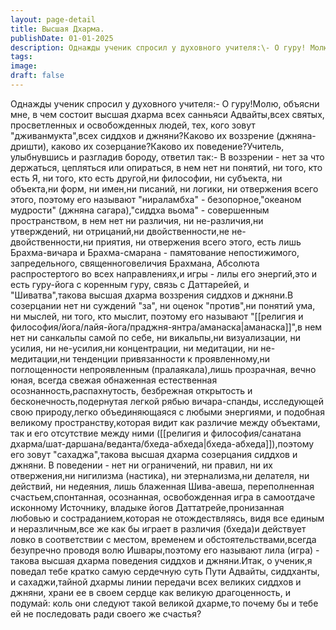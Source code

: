 ```yaml
---
layout: page-detail
title: Высшая Дхарма.
publishDate: 01-01-2025
description: Однажды ученик спросил у духовного учителя:\- О гуру! Молю, объясни мне, в чем состоит высшая дхарма всех санньяси Адвайты, всех святых, просветленных и освобожденных людей, тех, кого зовут "дживанмукта",всех сиддхов и джняни?Каково их воззрение (джняна-дришти)
tags:
image:
draft: false
---
```

Однажды ученик спросил у духовного учителя:\- О гуру!Молю, объясни мне, в чем состоит высшая дхарма всех санньяси Адвайты,всех святых, просветленных и освобожденных людей, тех, кого зовут "дживанмукта",всех сиддхов и джняни?Каково их воззрение (джняна-дришти), каково их созерцание?Каково их поведение?Учитель, улыбнувшись и разгладив бороду, ответил так:\- В воззрении - нет за что держаться, цепляться или опираться, в нем нет ни понятий,  ни того, кто есть Я, ни того, кто есть другой,ни философии, ни субъекта, ни объекта,ни форм, ни имен,ни писаний, ни логики, ни отвержения всего этого, поэтому его называют "нираламбха" - безопорное,"океаном мудрости" (джняна сагара),"сиддха вьома" - совершенным пространством, в нем нет ни различия, ни не-различия,ни утверждений, ни отрицаний,ни двойственности,не не-двойственности,ни приятия, ни отвержения всего этого, есть лишь Брахма-вичара и Брахма-смарана - памятование непостижимого, запредельного, священноговеличия Брахмана, Абсолюта распростертого во всех направлениях,и игры - лилы его энергий,это и есть гуру-йога с коренным гуру, связь с Даттарейей, и "Шиватва",такова высшая дхарма воззрения сиддхов и джняни.В созерцании нет ни суждений "за", ни оценок "против",ни понятий ума, ни мыслей, ни того, кто мыслит, поэтому его называют "[[религия и философия/йога/лайя-йога/праджня-янтра/аманаска|аманаска]]",в нем нет ни санкальпы самой по себе, ни викальпы,ни визуализации, ни усилия, ни не-усилия,ни концентрации, ни медитации, ни не-медитации,ни тенденции привязанности к проявленному,ни поглощенности непроявленным (пралаякала),лишь прозрачная, вечно юная, всегда свежая обнаженная естественная осознанность,распахнутость, безбрежная открытость и бесконечность,подернутая легкой рябью вичара-спанды, исследующей свою природу,легко объединяющаяся с любыми энергиями, и подобная великому пространству,которая видит как различие между объектами, так и его отсутствие между ними ([[религия и философия/санатана дхарма/шат-даршана/веданта/бхеда-абхеда|бхеда-абхеда]]),поэтому его зовут "сахаджа",такова высшая дхарма созерцания сиддхов и джняни. В поведении - нет ни ограничений, ни правил, ни их отвержения,ни нигилизма (настика), ни этернализма,ни делателя, ни действий, ни недеяния, лишь блаженная Шива-авеша, переполненная счастьем,спонтанная, осознанная, освобожденная игра в самоотдаче исконному Источнику, владыке йогов Даттатрейе,пронизанная любовью и состраданием,которая не отождествляясь, видя все единым и неразличным,все же как бы играет в различия (бхеда)и действует ловко в соответствии с местом, временем и обстоятельствами,всегда безупречно проводя волю Ишвары,поэтому его называют лила (игра) - такова высшая дхарма поведения сиддхов и джняни.Итак, о ученик,я поведал тебе кратко самую сердечную суть Пути Адвайты, сиддханты, и сахаджи,тайной дхармы линии передачи всех великих сиддхов и джняни, храни ее в своем сердце как великую драгоценность, и подумай: коль они следуют такой великой дхарме,то почему бы и тебе ей не последовать ради своего же счастья?